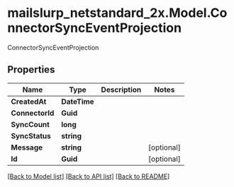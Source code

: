 # mailslurp_netstandard_2x.Model.ConnectorSyncEventProjection
ConnectorSyncEventProjection

## Properties

Name | Type | Description | Notes
------------ | ------------- | ------------- | -------------
**CreatedAt** | **DateTime** |  | 
**ConnectorId** | **Guid** |  | 
**SyncCount** | **long** |  | 
**SyncStatus** | **string** |  | 
**Message** | **string** |  | [optional] 
**Id** | **Guid** |  | [optional] 

[[Back to Model list]](../README#documentation-for-models) [[Back to API list]](../README#documentation-for-api-endpoints) [[Back to README]](../README)

